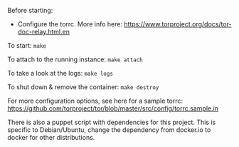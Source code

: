 Before starting:
- Configure the torrc. More info here: https://www.torproject.org/docs/tor-doc-relay.html.en

To start:
`make`

To attach to the running instance:
`make attach`

To take a look at the logs:
`make logs`

To shut down & remove the container:
`make destroy`

For more configuration options, see here for a sample torrc:
https://github.com/torproject/tor/blob/master/src/config/torrc.sample.in

There is also a puppet script with dependencies for this project. This is specific to Debian/Ubuntu, change the dependency from docker.io to docker for other distributions.
